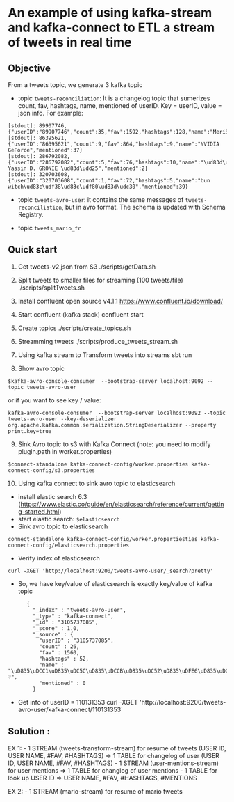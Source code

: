 # An example of using kafka-stream and kafka-connect to ETL a stream of tweets in real time

## Objective
From a tweets topic, we generate 3 kafka topic 

* topic `tweets-reconciliation`: It is a changelog topic that sumerizes count, fav, hashtags, name, mentioned of userID. Key = userID, value = json info. For example:

```
[stdout]: 89907746, {"userID":"89907746","count":35,"fav":1592,"hashtags":128,"name":"MeriStation.com","mentioned":7}
[stdout]: 86395621, {"userID":"86395621","count":9,"fav":864,"hashtags":9,"name":"NVIDIA GeForce","mentioned":37}
[stdout]: 286792082, {"userID":"286792082","count":5,"fav":76,"hashtags":10,"name":"\ud83d\udd25 Yassin D. GRONIE \ud83d\udd25","mentioned":2}
[stdout]: 320703608, {"userID":"320703608","count":1,"fav":72,"hashtags":5,"name":"bun witch\ud83c\udf38\ud83c\udf80\ud83d\udc30","mentioned":39}
```

* topic `tweets-avro-user`: it contains the same messages of `tweets-reconciliation`, but in avro format. The schema is updated with Schema Registry.

* topic `tweets_mario_fr`

## Quick start

1. Get tweets-v2.json from S3
./scripts/getData.sh 

2. Split tweets to smaller files for streaming (100 tweets/file)
./scripts/splitTweets.sh

3. Install confluent open source v4.1.1
https://www.confluent.io/download/

4. Start confluent (kafka stack)
confluent start

5. Create topics 
./scripts/create_topics.sh

6. Streamming tweets 
./scripts/produce_tweets_stream.sh

7. Using kafka stream to Transform tweets into streams
sbt run

8. Show avro topic
```
$kafka-avro-console-consumer  --bootstrap-server localhost:9092 --topic tweets-avro-user
```

or if you want to see key / value:
```
kafka-avro-console-consumer  --bootstrap-server localhost:9092 --topic tweets-avro-user --key-deserializer org.apache.kafka.common.serialization.StringDeserializer --property  print.key=true
```

9. Sink Avro topic to s3 with Kafka Connect   (note: you need to modify plugin.path in worker.properties)
```
$connect-standalone kafka-connect-config/worker.properties kafka-connect-config/s3.properties 
```


10. Using kafka connect to sink avro topic to elasticsearch

* install elastic search 6.3 (https://www.elastic.co/guide/en/elasticsearch/reference/current/getting-started.html)
* start elastic search: `$elasticsearch`
* Sink avro topic to elasticsearch 
```
connect-standalone kafka-connect-config/worker.propertiesties kafka-connect-config/elasticsearch.properties 
```
* Verify index of elasticsearch
```
curl -XGET 'http://localhost:9200/tweets-avro-user/_search?pretty'
```

* So, we have key/value of elasticsearch is exactly key/value of kafka topic

```
      {
        "_index" : "tweets-avro-user",
        "_type" : "kafka-connect",
        "_id" : "3105737085",
        "_score" : 1.0,
        "_source" : {
          "userID" : "3105737085",
          "count" : 26,
          "fav" : 1560,
          "hashtags" : 52,
          "name" : "\uD835\uDCC1\uD835\uDC5C\uD835\uDCCB\uD835\uDC52\uD835\uDFE6\uD835\uDC52\uD835\uDCCB\uD835\uDCB6 ♡",
          "mentioned" : 0
        }
```

* Get info of userID = 110131353
 curl -XGET 'http://localhost:9200/tweets-avro-user/kafka-connect/110131353'





## Solution :
EX 1:
	- 1 STREAM (tweets-transform-stream) for resume of tweets (USER ID, USER NAME, #FAV, #HASHTAGS) 
		=> 1 TABLE for changelog of user (USER ID, USER NAME, #FAV, #HASHTAGS) 
	- 1 STREAM (user-mentions-stream) for user mentions 
		=> 1 TABLE for changlog of user mentions
	- 1 TABLE for look up USER ID => USER NAME, #FAV, #HASHTAGS, #MENTIONS

EX 2:
	- 1 STREAM (mario-stream)  for resume of mario tweets 
 